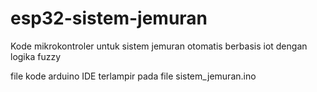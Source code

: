 # esp32-sistem-jemuran
Kode mikrokontroler untuk sistem jemuran otomatis berbasis iot dengan logika fuzzy

file kode arduino IDE terlampir pada file sistem_jemuran.ino
